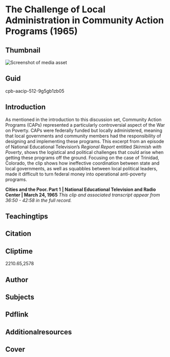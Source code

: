 # The Challenge of Local Administration in Community Action Programs (1965)

## Thumbnail

![Screenshot of media asset](https://s3.amazonaws.com/americanarchive.org/thumbnail/cpb-aacip-512-9g5gb1zb05.jpg "Screenshot media asset")


## Guid
cpb-aacip-512-9g5gb1zb05

## Introduction

As mentioned in the introduction to this discussion set, Community Action Programs (CAPs) represented a particularly controversial aspect of the War on Poverty. CAPs were federally funded but locally administered, meaning that local governments and community members had the responsibility of designing and implementing these programs. This excerpt from an episode of National Educational Television’s _Regional Report_ entitled _Skirmish with Poverty_, shows the logistical and political challenges that could arise when getting these programs off the ground.  Focusing on the case of Trinidad, Colorado, the clip shows how ineffective coordination between state and local governments, as well as squabbles between local political leaders, made it difficult to turn federal money into operational anti-poverty programs. 

<b>Cities and the Poor. Part 1</b>
<b>| National Educational Television and Radio Center  | March 24, 1965</b>
<i>This clip and associated transcript appear from 36:50 - 42:58 in the full record.</i>

## Teachingtips

## Citation

## Cliptime

2210.65,2578

## Author
## Subjects
## Pdflink
## Additionalresources
## Cover